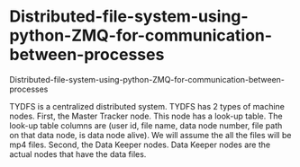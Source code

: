 # Distributed-file-system-using-python-ZMQ-for-communication-between-processes
Distributed-file-system-using-python-ZMQ-for-communication-between-processes

TYDFS is a centralized distributed system. TYDFS has 2 types of machine
nodes. First, the Master Tracker node. This node has a look-up table. The
look-up table columns are (user id, file name, data node number, file path on
that data node, is data node alive). We will assume the all the files will be
mp4 files. Second, the Data Keeper nodes. Data Keeper nodes are the actual
nodes that have the data files.


